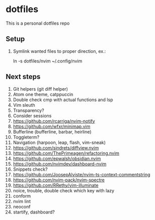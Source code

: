 # dotfiles
This is a personal dotfiles repo

## Setup
1. Symlink wanted files to proper direction, ex.:

    ln -s dotfiles/nvim ~/.config/nvim

## Next steps
1. Git helpers (git diff helper)
3. Atom one theme, catppuccin
4. Double check cmp with actual functions and lsp
5. Vim sleuth
7. Transparency?
8. Consider sessions
9. https://github.com/rcarriga/nvim-notify
10. https://github.com/wfxr/minimap.vim
11. Bufferline (bufferline, barbar, heirline)
12. Toggleterm?
13. Navigation (harpoon, leap, flash, vim-sneak)
14. https://github.com/sindrets/diffview.nvim
15. https://github.com/ThePrimeagen/refactoring.nvim
16. https://github.com/epwalsh/obsidian.nvim
17. https://github.com/nvimdev/dashboard-nvim
18. Snippets check?
19. https://github.com/JoosepAlviste/nvim-ts-context-commentstring
20. https://github.com/nvim-pack/nvim-spectre
21. https://github.com/RRethy/vim-illuminate
22. noice, trouble, double check which key with lazy
23. conform
24. nvim lint
25. neoconf
26. startify, dashboard?

